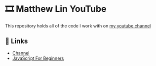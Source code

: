 # :film_strip: Matthew Lin YouTube
This repository holds all of the code I work with on [my youtube channel](https://www.youtube.com/channel/UCqVIqm9pT-4lH8v2UzkfxIA)

## :link: Links
- [Channel](https://www.youtube.com/channel/UCqVIqm9pT-4lH8v2UzkfxIA)
- [JavaScript For Beginners](https://www.youtube.com/watch?v=EJ61VM6IzzA&list=PLBJ1k5JU-XgijNWgLtEQ-tiZBYFYCQd-4 
)
